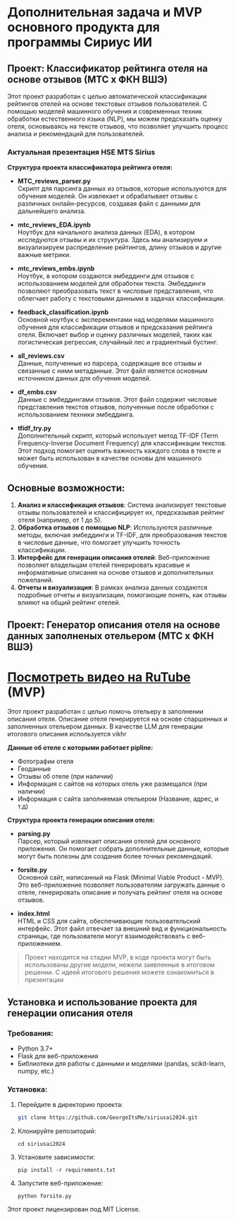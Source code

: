 

# Дополнительная задача и MVP основного продукта для программы Сириус ИИ

## **Проект: Классификатор рейтинга отеля на основе отзывов (МТС x ФКН ВШЭ)**  
Этот проект разработан с целью автоматической классификации рейтингов отелей на основе текстовых отзывов пользователей. С помощью моделей машинного обучения и современных техник обработки естественного языка (NLP), мы можем предсказать оценку отеля, основываясь на тексте отзывов, что позволяет улучшить процесс анализа и рекомендаций для пользователей.

### Актуальная презентация HSE MTS Sirius
**Структура проекта классификатора рейтинга отеля:**

- **MTC_reviews_parser.py**  
  Скрипт для парсинга данных из отзывов, которые используются для обучения моделей. Он извлекает и обрабатывает отзывы с различных онлайн-ресурсов, создавая файл с данными для дальнейшего анализа.

- **mtc_reviews_EDA.ipynb**  
  Ноутбук для начального анализа данных (EDA), в котором исследуются отзывы и их структура. Здесь мы анализируем и визуализируем распределение рейтингов, длину отзывов и другие важные метрики.

- **mtc_reviews_embs.ipynb**  
  Ноутбук, в котором создаются эмбеддинги для отзывов с использованием моделей для обработки текста. Эмбеддинги позволяют преобразовать текст в числовые представления, что облегчает работу с текстовыми данными в задачах классификации.

- **feedback_classification.ipynb**  
  Основной ноутбук с эксперементами над моделями машинного обучения для классификации отзывов и предсказания рейтинга отеля. Включает выбор и оценку различных моделей, таких как логистическая регрессия, случайный лес и градиентный бустинг.

- **all_reviews.csv**  
  Данные, полученные из парсера, содержащие все отзывы и связанные с ними метаданные. Этот файл является основным источником данных для обучения моделей.

- **df_embs.csv**  
  Данные с эмбеддингами отзывов. Этот файл содержит числовые представления текстов отзывов, полученные после обработки с использованием техники эмбеддинга.

- **tfidf_try.py**  
  Дополнительный скрипт, который использует метод TF-IDF (Term Frequency-Inverse Document Frequency) для классификации текстов. Этот подход помогает оценить важность каждого слова в тексте и может быть использован в качестве основы для машинного обучения.

## Основные возможности:

1. **Анализ и классификация отзывов**: Система анализирует текстовые отзывы пользователей и классифицирует их, предсказывая рейтинг отеля (например, от 1 до 5).
2. **Обработка отзывов с помощью NLP**: Используются различные методы, включая эмбеддинги и TF-IDF, для преобразования текстов в числовые данные, что помогает улучшить точность классификации.
3. **Интерфейс для генерации описания отелей**: Веб-приложение позволяет владельцам отелей генерировать красивые и информативные описания на основе отзывов и дополнительных пожеланий.
4. **Отчеты и визуализация**: В рамках анализа данных создаются подробные отчеты и визуализации, помогающие понять, как отзывы влияют на общий рейтинг отелей.


## **Проект: Генератор описания отеля на основе данных заполненых отельером (МТС x ФКН ВШЭ)**  
# [Посмотреть видео на RuTube](https://rutube.ru/video/private/76019248e3f55c7b17a1378ad428ad3c/?p=5yel5YIa8fCLSfKZFweJZw) (MVP)
Этот проект разработан с целью помочь отельеру в заполнении описания отеля. Описание отеля генерируется на основе спаршенных и заполненных отельером данных. В качестве LLM для генерации итогового описания используется
vikhr

**Данные об отеле с которыми работает pipline:**
* Фотографии отеля
* Геоданные
* Отзывы об отеле (при наличии)
* Информация с сайтов на которых отель уже размещался (при наличии)
* Информация с сайта заполняемая отельером (Название, адрес, и т.д)

**Структура проекта генерации описания отеля:**
- **parsing.py**  
  Парсер, который извлекает описания отелей для основного приложения. Он помогает собрать дополнительные данные, которые могут быть полезны для создания более точных рекомендаций.

- **forsite.py**  
  Основной сайт, написанный на Flask (Minimal Viable Product - MVP). Это веб-приложение позволяет пользователям загружать данные о отеле, генерировать описание и получать рейтинг отеля на основе отзывов.

- **index.html**  
  HTML и CSS для сайта, обеспечивающие пользовательский интерфейс. Этот файл отвечает за внешний вид и функциональность страницы, где пользователи могут взаимодействовать с веб-приложением.

> Проект находится на стадии MVP, в коде проекта могут быть использованы другие модели, нежели заявленные в итоговом решении. С идеей итогового решения можете ознакомиться в презентации

## Установка и использование проекта для генерации описания отеля

### Требования:
- Python 3.7+
- Flask для веб-приложения
- Библиотеки для работы с данными и моделями (pandas, scikit-learn, numpy, etc.)
  
### Установка:

1. Перейдите в директорию проекта:
   ```bash
   git clone https://github.com/GeorgeItsMe/siriusai2024.git
2. Клонируйте репозиторий:
   ```
   cd siriusai2024

3. Установите зависимости:
   ```
   pip install -r requirements.txt

4. Запустите веб-приложение:
   ```
   python forsite.py

Этот проект лицензирован под MIT License.
